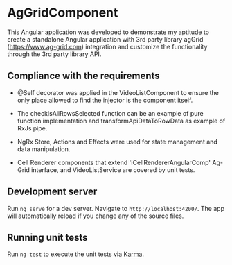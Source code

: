 # AgGridComponent

This Angular application was developed to demonstrate my aptitude to create a standalone
Angular application with 3rd party library agGrid (https://www.ag-grid.com) integration and customize the functionality
through the 3rd party library API.

## Compliance with the requirements

- @Self decorator was applied in the VideoListComponent to ensure the only place allowed to find the injector is the component itself.
  
- The checkIsAllRowsSelected function can be an example of pure function implementation and transformApiDataToRowData as example of RxJs pipe.
  
- NgRx Store, Actions and Effects were used for state management and data manipulation.
  
- Cell Renderer components that extend 'ICellRendererAngularComp' Ag-Grid interface, and VideoListService are covered by unit tests.

## Development server

Run `ng serve` for a dev server. Navigate to `http://localhost:4200/`. The app will automatically reload if you change any of the source files.

## Running unit tests

Run `ng test` to execute the unit tests via [Karma](https://karma-runner.github.io).
